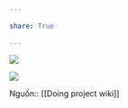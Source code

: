 ---  
share: True  
---  
![](http://wiki.doing-projects.org/images/thumb/9/91/Design_thinking_techniques_that_can_be_used_to_deal_with_the_categories.PNG/450px-Design_thinking_techniques_that_can_be_used_to_deal_with_the_categories.PNG)  
![](http://wiki.doing-projects.org/images/2/2c/Johari_Window.PNG)  
Nguồn:: [[Doing project wiki]]  
